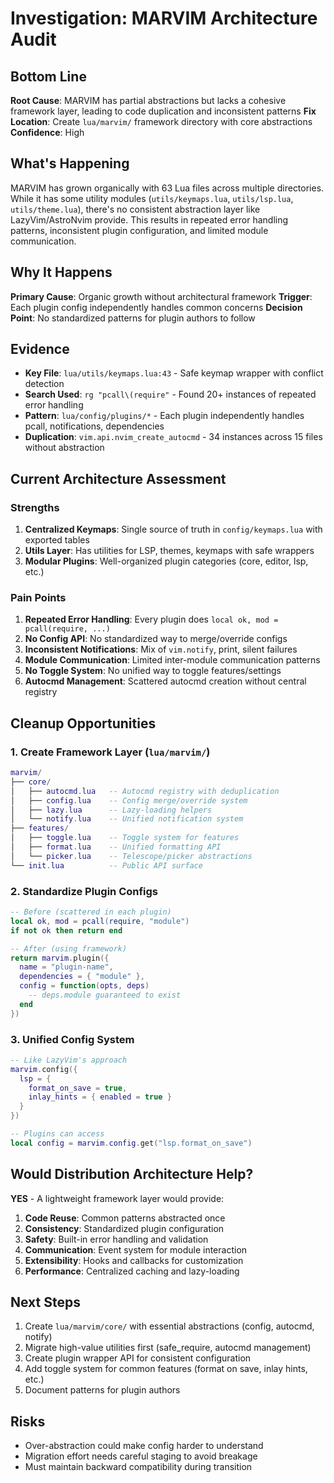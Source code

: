 # Investigation: MARVIM Architecture Audit

## Bottom Line

**Root Cause**: MARVIM has partial abstractions but lacks a cohesive framework layer, leading to code duplication and inconsistent patterns
**Fix Location**: Create `lua/marvim/` framework directory with core abstractions  
**Confidence**: High

## What's Happening

MARVIM has grown organically with 63 Lua files across multiple directories. While it has some utility modules (`utils/keymaps.lua`, `utils/lsp.lua`, `utils/theme.lua`), there's no consistent abstraction layer like LazyVim/AstroNvim provide. This results in repeated error handling patterns, inconsistent plugin configuration, and limited module communication.

## Why It Happens

**Primary Cause**: Organic growth without architectural framework
**Trigger**: Each plugin config independently handles common concerns
**Decision Point**: No standardized patterns for plugin authors to follow

## Evidence

- **Key File**: `lua/utils/keymaps.lua:43` - Safe keymap wrapper with conflict detection
- **Search Used**: `rg "pcall\(require"` - Found 20+ instances of repeated error handling
- **Pattern**: `lua/config/plugins/*` - Each plugin independently handles pcall, notifications, dependencies
- **Duplication**: `vim.api.nvim_create_autocmd` - 34 instances across 15 files without abstraction

## Current Architecture Assessment

### Strengths
1. **Centralized Keymaps**: Single source of truth in `config/keymaps.lua` with exported tables
2. **Utils Layer**: Has utilities for LSP, themes, keymaps with safe wrappers
3. **Modular Plugins**: Well-organized plugin categories (core, editor, lsp, etc.)

### Pain Points
1. **Repeated Error Handling**: Every plugin does `local ok, mod = pcall(require, ...)`  
2. **No Config API**: No standardized way to merge/override configs
3. **Inconsistent Notifications**: Mix of `vim.notify`, print, silent failures
4. **Module Communication**: Limited inter-module communication patterns
5. **No Toggle System**: No unified way to toggle features/settings
6. **Autocmd Management**: Scattered autocmd creation without central registry

## Cleanup Opportunities

### 1. Create Framework Layer (`lua/marvim/`)
```lua
marvim/
├── core/
│   ├── autocmd.lua   -- Autocmd registry with deduplication
│   ├── config.lua    -- Config merge/override system  
│   ├── lazy.lua      -- Lazy-loading helpers
│   └── notify.lua    -- Unified notification system
├── features/
│   ├── toggle.lua    -- Toggle system for features
│   ├── format.lua    -- Unified formatting API
│   └── picker.lua    -- Telescope/picker abstractions
└── init.lua          -- Public API surface
```

### 2. Standardize Plugin Configs
```lua
-- Before (scattered in each plugin)
local ok, mod = pcall(require, "module")
if not ok then return end

-- After (using framework)
return marvim.plugin({
  name = "plugin-name",
  dependencies = { "module" },
  config = function(opts, deps)
    -- deps.module guaranteed to exist
  end
})
```

### 3. Unified Config System
```lua
-- Like LazyVim's approach
marvim.config({
  lsp = {
    format_on_save = true,
    inlay_hints = { enabled = true }
  }
})

-- Plugins can access
local config = marvim.config.get("lsp.format_on_save")
```

## Would Distribution Architecture Help?

**YES** - A lightweight framework layer would provide:

1. **Code Reuse**: Common patterns abstracted once
2. **Consistency**: Standardized plugin configuration
3. **Safety**: Built-in error handling and validation
4. **Communication**: Event system for module interaction
5. **Extensibility**: Hooks and callbacks for customization
6. **Performance**: Centralized caching and lazy-loading

## Next Steps

1. Create `lua/marvim/core/` with essential abstractions (config, autocmd, notify)
2. Migrate high-value utilities first (safe_require, autocmd management)
3. Create plugin wrapper API for consistent configuration
4. Add toggle system for common features (format on save, inlay hints, etc.)
5. Document patterns for plugin authors

## Risks

- Over-abstraction could make config harder to understand
- Migration effort needs careful staging to avoid breakage
- Must maintain backward compatibility during transition
